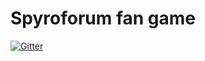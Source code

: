 # Spyroforum fan game

[![Gitter](https://badges.gitter.im/Join%20Chat.svg)](https://gitter.im/Spyroforum/game?utm_source=badge&utm_medium=badge&utm_campaign=pr-badge&utm_content=badge)
